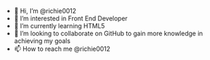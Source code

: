 - 👋 Hi, I’m @richie0012
- 👀 I’m interested in Front End Developer 
- 🌱 I’m currently learning HTML5
- 💞️ I’m looking to collaborate on GitHub to gain more knowledge in achieving my goals 
- 📫 How to reach me @richie0012

<!---
richie0012/richie0012 is a ✨ special ✨ repository because its `README.md` (this file) appears on your GitHub profile.
You can click the Preview link to take a look at your changes.
--->
